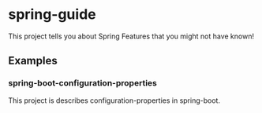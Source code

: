 # spring-guide
This project tells you about Spring Features that you might not have known!

## Examples

### spring-boot-configuration-properties
This project is describes configuration-properties in spring-boot.
